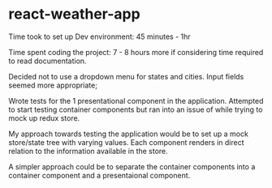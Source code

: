 # react-weather-app


Time took to set up Dev environment:
  45 minutes - 1hr

Time spent coding the project:
  7 - 8 hours more if considering time required to read documentation.

Decided not to use a dropdown menu for states and cities. Input fields seemed more appropriate;


Wrote tests for the 1 presentational component in the application. 
Attempted to start testing container components but ran into an issue of while trying to mock up redux store.

My approach towards testing the application would be to set up a mock store/state tree with varying values. Each component renders in direct relation to the information available in the store. 

A simpler approach could be to separate the container components into a container component and a presentaional component. 


